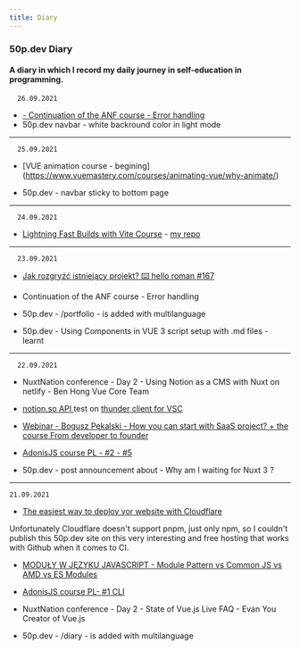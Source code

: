 ```yaml
---
title: Diary
---
```


<div class="text-center">
  <!-- You can use Vue components inside markdown -->
  <uil:diary  class="text-orange-600 text-4xl -mb-6 m-auto" />
  <h3>50p.dev Diary</h3>
  <h4>A diary in which I record my daily journey in self-education in programming.</h4>
</div>



      26.09.2021

- [- Continuation of the ANF course - Error handling](https://architekturanafroncie.pl/)
- 50p.dev navbar - white backround color in light mode


----

      25.09.2021

- [VUE animation course - begining] (https://www.vuemastery.com/courses/animating-vue/why-animate/)  

- 50p.dev - navbar sticky to bottom page

----

      24.09.2021

- [Lightning Fast Builds with Vite Course](https://www.vuemastery.com/courses/lightning-fast-builds-with-vite/moving-to-vite) - [my repo](https://github.com/andrzejrumak/Vite-course-by-Evan-You-repo)


---

      23.09.2021
      

- [Jak rozgryźć istniejący projekt? ⌨️ hello roman #167](https://youtu.be/xksbwionW9M)

- Continuation of the ANF course - Error handling

- 50p.dev - /portfolio  - is added with multilanguage

- 50p.dev - Using Components in VUE 3 script setup with .md files - learnt


---

      22.09.2021
- NuxtNation conference - Day 2 - Using Notion as a CMS with Nuxt on netlify - Ben Hong
Vue Core Team

 - [notion.so API ](https://developers.notion.com/docs/getting-started) test on [thunder client for VSC](https://www.thunderclient.io/)

 - [Webinar - Bogusz Pękalski - How you can start with SaaS project? + the course From developer to founder](https://oddeveloperadofoundera.pl/)

 - [AdonisJS course PL - #2 - #5 ](https://youtu.be/r2fqYm4tcwA)
 
 - 50p.dev - post announcement about - Why am I waiting for Nuxt 3 ?

 
 ----

    21.09.2021
  - [The easiest way to deploy yor website with Cloudflare](https://youtu.be/MTc2CTYoszY)

  Unfortunately Cloudflare doesn't support pnpm, just only npm, so I couldn't publish this 50p.dev site on this very interesting and free hosting that works with Github when it comes to CI.

  - [MODUŁY W JĘZYKU JAVASCRIPT - Module Pattern vs Common JS vs AMD vs ES Modules](https://youtu.be/5upaxzBNbmQ)

  - [AdonisJS course PL- #1 CLI](https://youtu.be/DY7cM5GBeow)

  - NuxtNation conference - Day 2 - State of Vue.js Live FAQ - Evan You Creator of Vue.js

  - 50p.dev - /diary  - is added with multilanguage 